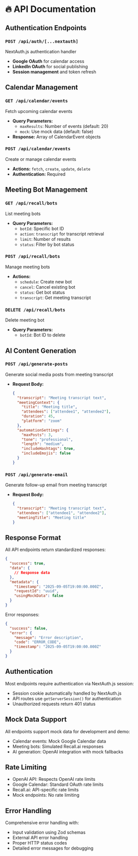 # 🔥 API Documentation

## Authentication Endpoints

### `POST /api/auth/[...nextauth]`
NextAuth.js authentication handler
- **Google OAuth** for calendar access
- **LinkedIn OAuth** for social publishing
- **Session management** and token refresh

## Calendar Management

### `GET /api/calendar/events`
Fetch upcoming calendar events
- **Query Parameters:**
  - `maxResults`: Number of events (default: 20)
  - `mock`: Use mock data (default: false)
- **Response:** Array of CalendarEvent objects

### `POST /api/calendar/events`
Create or manage calendar events
- **Actions:** `fetch`, `create`, `update`, `delete`
- **Authentication:** Required

## Meeting Bot Management

### `GET /api/recall/bots`
List meeting bots
- **Query Parameters:**
  - `botId`: Specific bot ID
  - `action`: `transcript` for transcript retrieval
  - `limit`: Number of results
  - `status`: Filter by bot status

### `POST /api/recall/bots`
Manage meeting bots
- **Actions:**
  - `schedule`: Create new bot
  - `cancel`: Cancel existing bot
  - `status`: Get bot status
  - `transcript`: Get meeting transcript

### `DELETE /api/recall/bots`
Delete meeting bot
- **Query Parameters:**
  - `botId`: Bot ID to delete

## AI Content Generation

### `POST /api/generate-posts`
Generate social media posts from meeting transcript
- **Request Body:**
  ```json
  {
    "transcript": "Meeting transcript text",
    "meetingContext": {
      "title": "Meeting title",
      "attendees": ["attendee1", "attendee2"],
      "duration": 45,
      "platform": "zoom"
    },
    "automationSettings": {
      "maxPosts": 3,
      "tone": "professional",
      "length": "medium",
      "includeHashtags": true,
      "includeEmojis": false
    }
  }
  ```

### `POST /api/generate-email`
Generate follow-up email from meeting transcript
- **Request Body:**
  ```json
  {
    "transcript": "Meeting transcript text",
    "attendees": ["attendee1", "attendee2"],
    "meetingTitle": "Meeting title"
  }
  ```

## Response Format

All API endpoints return standardized responses:

```json
{
  "success": true,
  "data": {
    // Response data
  },
  "metadata": {
    "timestamp": "2025-09-05T19:00:00.000Z",
    "requestId": "uuid",
    "usingMockData": false
  }
}
```

Error responses:
```json
{
  "success": false,
  "error": {
    "message": "Error description",
    "code": "ERROR_CODE",
    "timestamp": "2025-09-05T19:00:00.000Z"
  }
}
```

## Authentication

Most endpoints require authentication via NextAuth.js session:
- Session cookie automatically handled by NextAuth.js
- API routes use `getServerSession()` for authentication
- Unauthorized requests return 401 status

## Mock Data Support

All endpoints support mock data for development and demo:
- Calendar events: Mock Google Calendar data
- Meeting bots: Simulated Recall.ai responses  
- AI generation: OpenAI integration with mock fallbacks

## Rate Limiting

- OpenAI API: Respects OpenAI rate limits
- Google Calendar: Standard OAuth rate limits
- Recall.ai: API-specific rate limits
- Mock endpoints: No rate limiting

## Error Handling

Comprehensive error handling with:
- Input validation using Zod schemas
- External API error handling
- Proper HTTP status codes
- Detailed error messages for debugging
